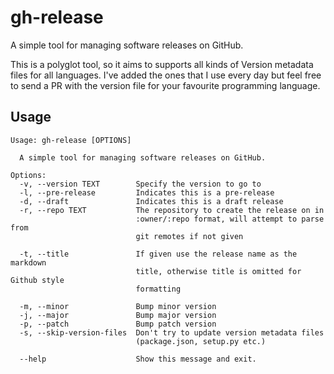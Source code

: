 # gh-release

A simple tool for managing software releases on GitHub.

This is a polyglot tool, so it aims to supports all kinds of Version metadata files for
all languages. I've added the ones that I use every day but feel free to send a PR with
the version file for your favourite programming language.

## Usage

```
Usage: gh-release [OPTIONS]

  A simple tool for managing software releases on GitHub.

Options:
  -v, --version TEXT        Specify the version to go to
  -l, --pre-release         Indicates this is a pre-release
  -d, --draft               Indicates this is a draft release
  -r, --repo TEXT           The repository to create the release on in
                            :owner/:repo format, will attempt to parse from
                            git remotes if not given

  -t, --title               If given use the release name as the markdown
                            title, otherwise title is omitted for Github style
                            formatting

  -m, --minor               Bump minor version
  -j, --major               Bump major version
  -p, --patch               Bump patch version
  -s, --skip-version-files  Don't try to update version metadata files
                            (package.json, setup.py etc.)

  --help                    Show this message and exit.
```
